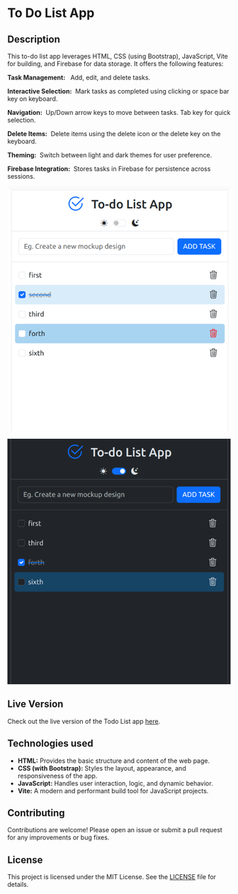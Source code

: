 # To Do List App

## Description

This to-do list app leverages HTML, CSS (using Bootstrap), JavaScript, Vite for building, and Firebase for data storage. 
It offers the following features:

**Task Management:**  &nbsp; Add, edit, and delete tasks.

**Interactive Selection:** &nbsp;Mark tasks as completed using clicking or space bar key on keyboard.

**Navigation:**&nbsp; Up/Down arrow keys to move between tasks. Tab key for quick selection.

**Delete Items:**&nbsp; Delete items using the delete icon or the delete key on the keyboard.

**Theming:**&nbsp; Switch between light and dark themes for user preference.

**Firebase Integration:**&nbsp; Stores tasks in Firebase for persistence across sessions.

![lighttheme.png](public/assets/light-theme.png)

![darktheme.png](public/assets/darktheme.png)

## Live Version
Check out the live version of the Todo List app [here](https://to-do-list-app-4b5d4.web.app).

## Technologies used

- **HTML:** Provides the basic structure and content of the web page.
- **CSS (with Bootstrap):** Styles the layout, appearance, and responsiveness of the app.
- **JavaScript:** Handles user interaction, logic, and dynamic behavior.
- **Vite:** A modern and performant build tool for JavaScript projects.


## Contributing
Contributions are welcome! Please open an issue or submit a pull request for any improvements or bug fixes.

## License
This project is licensed under the MIT License. See the [LICENSE](LICENSE.txt) file for details.



